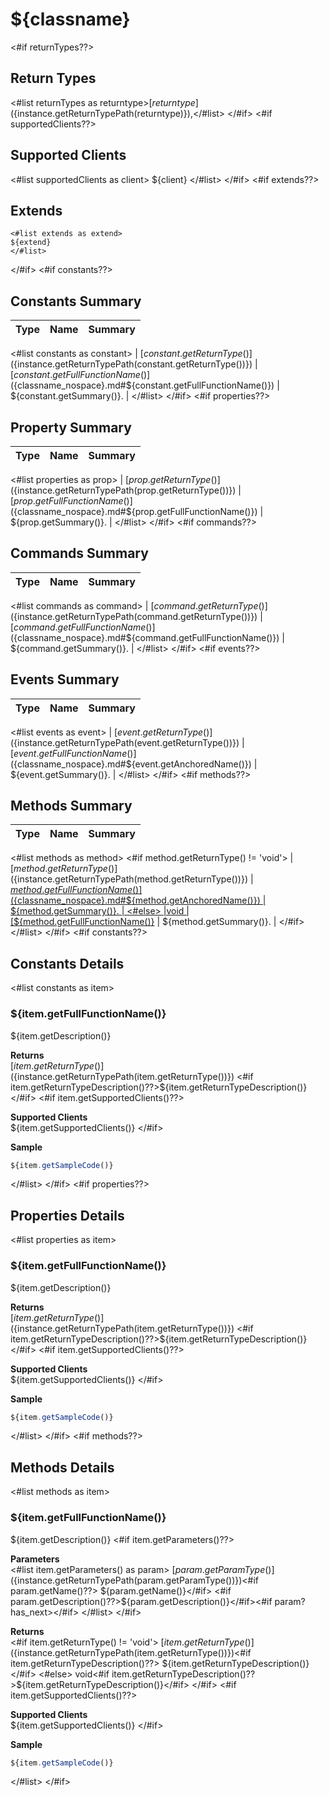 # ${classname}
<#if returnTypes??>

## **Return Types**
<#list returnTypes as returntype>[${returntype}](${instance.getReturnTypePath(returntype)}),</#list>
</#if>
<#if supportedClients??>
## **Supported Clients**

<#list supportedClients as client>
    ${client}
</#list>
</#if>
<#if extends??>

## **Extends**

```
<#list extends as extend>
${extend}
</#list>
```
</#if>
<#if constants??>

## Constants Summary

| Type                                                  | Name                                          | Summary                                                          |
| ----------------------------------- | ----------------------------------------------------------------------------------- | ------------------------------------------------------------------- |
<#list constants as constant>
| [${constant.getReturnType()}](${instance.getReturnTypePath(constant.getReturnType())}) | [${constant.getFullFunctionName()}](${classname_nospace}.md#${constant.getFullFunctionName()})                   | ${constant.getSummary()}.                                    |
</#list>
</#if>
<#if properties??>

## Property Summary

| Type                                                  | Name                    | Summary                                                                                                           |
| ----------------------------------- | ----------------------------------------------------------------------------------- | ------------------------------------------------------------------- |
<#list properties as prop>
| [${prop.getReturnType()}](${instance.getReturnTypePath(prop.getReturnType())}) | [${prop.getFullFunctionName()}](${classname_nospace}.md#${prop.getFullFunctionName()})                   | ${prop.getSummary()}.                                    |
</#list>
</#if>
<#if commands??>

## Commands Summary

| Type                                                  | Name                    | Summary                                                                                                           |
| ----------------------------------- | ----------------------------------------------------------------------------------- | ------------------------------------------------------------------- |
<#list commands as command>
| [${command.getReturnType()}](${instance.getReturnTypePath(command.getReturnType())}) | [${command.getFullFunctionName()}](${classname_nospace}.md#${command.getFullFunctionName()})                   | ${command.getSummary()}.                                    |
</#list>
</#if>
<#if events??>

## Events Summary

| Type                                                  | Name                    | Summary                                                                                                           |
| ----------------------------------- | ----------------------------------------------------------------------------------- | ------------------------------------------------------------------- |
<#list events as event>
| [${event.getReturnType()}](${instance.getReturnTypePath(event.getReturnType())}) | [${event.getFullFunctionName()}](${classname_nospace}.md#${event.getAnchoredName()})                   | ${event.getSummary()}.                                    |
</#list>
</#if>
<#if methods??>

## Methods Summary

| Type                                | Name                                                                                | Summary                                                             |
| ----------------------------------- | ----------------------------------------------------------------------------------- | ------------------------------------------------------------------- |
<#list methods as method>
<#if method.getReturnType() != 'void'>
| [${method.getReturnType()}](${instance.getReturnTypePath(method.getReturnType())}) | [${method.getFullFunctionName()}](${classname_nospace}.md#${method.getAnchoredName()})                   | ${method.getSummary()}.                                    |
<#else>
|void | [${method.getFullFunctionName()}](${classname_nospace}.md#${method.getAnchoredName()})                   | ${method.getSummary()}.                                    |
</#if>
</#list>
</#if>
<#if constants??>

## Constants Details

<#list constants as item>
### ${item.getFullFunctionName()}

${item.getDescription()}

**Returns**\
[${item.getReturnType()}](${instance.getReturnTypePath(item.getReturnType())}) <#if item.getReturnTypeDescription()??>${item.getReturnTypeDescription()}</#if>
<#if item.getSupportedClients()??>

**Supported Clients**\
${item.getSupportedClients()}
</#if>

**Sample**

```javascript
${item.getSampleCode()}
```
</#list>
</#if>
<#if properties??>

## Properties Details

<#list properties as item>
### ${item.getFullFunctionName()}

${item.getDescription()}

**Returns**\
[${item.getReturnType()}](${instance.getReturnTypePath(item.getReturnType())}) <#if item.getReturnTypeDescription()??>${item.getReturnTypeDescription()}</#if>
<#if item.getSupportedClients()??>

**Supported Clients**\
${item.getSupportedClients()}
</#if>

**Sample**

```javascript
${item.getSampleCode()}
```
</#list>
</#if>
<#if methods??>

## Methods Details
<#list methods as item>

### ${item.getFullFunctionName()}

${item.getDescription()}
<#if item.getParameters()??>

**Parameters**\
<#list item.getParameters() as param>
[${param.getParamType()}](${instance.getReturnTypePath(param.getParamType())})<#if param.getName()??> ${param.getName()}</#if> <#if param.getDescription()??>${param.getDescription()}</#if><#if param?has_next>\</#if>
</#list>
</#if>

**Returns**\
<#if item.getReturnType() != 'void'>
[${item.getReturnType()}](${instance.getReturnTypePath(item.getReturnType())})<#if item.getReturnTypeDescription()??> ${item.getReturnTypeDescription()}</#if>
<#else>
void<#if item.getReturnTypeDescription()??>${item.getReturnTypeDescription()}</#if>
</#if>
<#if item.getSupportedClients()??>

**Supported Clients**\
${item.getSupportedClients()}
</#if>

**Sample**

```javascript
${item.getSampleCode()}
```
</#list>
</#if>